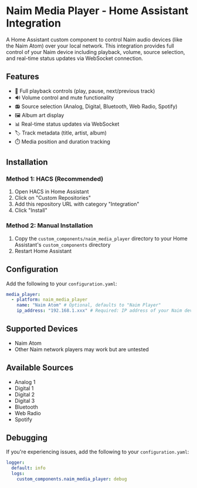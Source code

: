 # Naim Media Player - Home Assistant Integration

A Home Assistant custom component to control Naim audio devices (like the Naim Atom) over your local network. This integration provides full control of your Naim device including playback, volume, source selection, and real-time status updates via WebSocket connection.

## Features

- 🎵 Full playback controls (play, pause, next/previous track)
- 🔊 Volume control and mute functionality
- 📻 Source selection (Analog, Digital, Bluetooth, Web Radio, Spotify)
- 🖼️ Album art display
- 📊 Real-time status updates via WebSocket
- 🏷️ Track metadata (title, artist, album)
- ⏱️ Media position and duration tracking

## Installation

### Method 1: HACS (Recommended)

1. Open HACS in Home Assistant
2. Click on "Custom Repositories"
3. Add this repository URL with category "Integration"
4. Click "Install"

### Method 2: Manual Installation

1. Copy the `custom_components/naim_media_player` directory to your Home Assistant's `custom_components` directory
2. Restart Home Assistant

## Configuration

Add the following to your `configuration.yaml`:

```yaml
media_player:
  - platform: naim_media_player
    name: "Naim Atom" # Optional, defaults to "Naim Player"
    ip_address: "192.168.1.xxx" # Required: IP address of your Naim device
```

## Supported Devices

- Naim Atom
- Other Naim network players may work but are untested

## Available Sources

- Analog 1
- Digital 1
- Digital 2
- Digital 3
- Bluetooth
- Web Radio
- Spotify

## Debugging

If you're experiencing issues, add the following to your `configuration.yaml`:

```yaml
logger:
  default: info
  logs:
    custom_components.naim_media_player: debug
```
